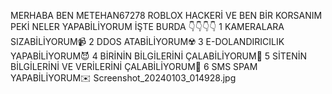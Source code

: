 MERHABA BEN METEHAN67278 ROBLOX HACKERİ VE BEN BİR KORSANIM PEKİ NELER YAPABİLİYORUM İŞTE BURDA
👇👇👇👇
1 KAMERALARA SIZABİLİYORUM📹
2 DDOS ATABİLİYORUM☢️
3 E-DOLANDIRICILIK YAPABİLİYORUM😈
4 BİRİNİN BİLGİLERİNİ ÇALABİLİYORUM📲
5 SİTENİN BİLGİLERİNİ VE VERİLERİNİ ÇALABİLİYORUM📡
6 SMS SPAM YAPABİLİYORUM✉️ 
Screenshot_20240103_014928.jpg
